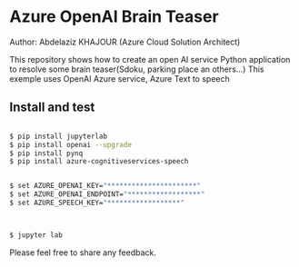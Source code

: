 # Azure OpenAI Brain Teaser

Author: Abdelaziz KHAJOUR (Azure Cloud Solution Architect)

This repository shows how to create an open AI service Python application to resolve some brain teaser(Sdoku, parking place an others...)
This exemple uses OpenAI Azure service, Azure Text to speech 



## Install and test

```sh

$ pip install jupyterlab
$ pip install openai --upgrade
$ pip install pynq 
$ pip install azure-cognitiveservices-speech


$ set AZURE_OPENAI_KEY="**********************"
$ set AZURE_OPENAI_ENDPOINT="******************"
$ set AZURE_SPEECH_KEY="******************"



$ jupyter lab
```

Please feel free to share any feedback.
